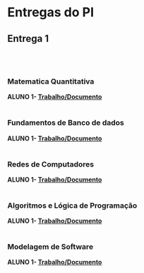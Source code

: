# Entregas do PI

## Entrega 1
<br><br>

### Matematica Quantitativa

<b>ALUNO 1- [Trabalho/Documento](https://github.com/2025-1-NADS1/A-Projeto11/tree/main/documentos/Entrega%201/AlgoritimosLogicaDePrograma%C3%A7%C3%A3o)</b>
<br><br>

### Fundamentos de Banco de dados


<b>ALUNO 1- [Trabalho/Documento](https://drive.google.com/file/d/1sYttvu-hKryiARgvatGRh9ZKFXzHNjSf/view?usp=drive_link)</b>
<br><br>

### Redes de Computadores


<b>ALUNO 1- [Trabalho/Documento](https://github.com/2025-1-NADS1/A-Projeto11/tree/main/documentos/Entrega%201/PI_Redes_Comunic)</b>
<br><br>

### Algoritmos e Lógica de Programação

<b>ALUNO 1- [Trabalho/Documento](https://github.com/2025-1-NADS1/A-Projeto11/tree/main/documentos/Entrega%201/AlgoritimosLogicaDePrograma%C3%A7%C3%A3o)</b>
<br><br>

### Modelagem de Software

<b>ALUNO 1- [Trabalho/Documento](https://github.com/2025-1-NADS1/A-Projeto11/tree/main/documentos/Entrega%201/ModelagemDeSoftware)</b>
<br><br>


